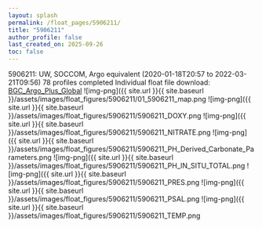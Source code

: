 ```yaml
---
layout: splash
permalink: /float_pages/5906211/
title: "5906211"
author_profile: false
last_created_on: 2025-09-26
toc: false
---
```

 
5906211: UW, SOCCOM, Argo equivalent (2020-01-18T20:57 to 2022-03-21T09:56)
78 profiles completed
Individual float file download: [BGC_Argo_Plus_Global](https://ftp.soest.hawaii.edu/bgc_argo_plus/Individual_Floats/outliers_removed/5906211_Sprof_processed.nc)
![img-png]({{ site.url }}{{ site.baseurl }}/assets/images/float_figures/5906211/01_5906211_map.png
![img-png]({{ site.url }}{{ site.baseurl }}/assets/images/float_figures/5906211/5906211_DOXY.png
![img-png]({{ site.url }}{{ site.baseurl }}/assets/images/float_figures/5906211/5906211_NITRATE.png
![img-png]({{ site.url }}{{ site.baseurl }}/assets/images/float_figures/5906211/5906211_PH_Derived_Carbonate_Parameters.png
![img-png]({{ site.url }}{{ site.baseurl }}/assets/images/float_figures/5906211/5906211_PH_IN_SITU_TOTAL.png
![img-png]({{ site.url }}{{ site.baseurl }}/assets/images/float_figures/5906211/5906211_PRES.png
![img-png]({{ site.url }}{{ site.baseurl }}/assets/images/float_figures/5906211/5906211_PSAL.png
![img-png]({{ site.url }}{{ site.baseurl }}/assets/images/float_figures/5906211/5906211_TEMP.png
